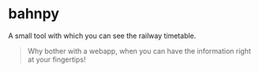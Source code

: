 # bahnpy

A small tool with which you can see the railway timetable.

> Why bother with a webapp, when you can have the information right at your fingertips!
